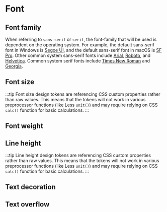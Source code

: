 <script setup>
import CdxDocsTokensTable from '../../src/components/tokens/TokensTable.vue';
import tokens from '@wikimedia/codex-design-tokens/theme-wikimedia-ui.json';
</script>

# Font

## Font family

When referring to `sans-serif` or `serif`, the font-family that will be used is dependent on the operating system. For example, the default sans-serif font in Windows is [Segoe UI](https://en.wikipedia.org/wiki/Segoe#Segoe_UI), and the default sans-serif font in macOS is [SF Pro](https://en.wikipedia.org/wiki/San_Francisco_(sans-serif_typeface)#SF_Pro/SF_UI). Other common system sans-serif fonts include [Arial](https://en.wikipedia.org/wiki/Arial), [Roboto](https://en.wikipedia.org/wiki/Roboto), and [Helvetica](https://en.wikipedia.org/wiki/Helvetica). Common system serif fonts include [Times New Roman](https://en.wikipedia.org/wiki/Times_New_Roman) and [Georgia](https://en.wikipedia.org/wiki/Georgia_(typeface)).

<cdx-docs-tokens-table
	:tokens="tokens['font-family']"
	token-demo="CdxDocsFontDemo"
	token-category="font"
	css-property="font-family"
/>

## Font size

:::tip
Font size design tokens are referencing CSS custom properties rather than raw values. This means
that the tokens will not work in various preprocessor functions (like Less `unit()`) and
may require relying on CSS `calc()` function for basic calculations.
:::

<cdx-docs-tokens-table
	:tokens="tokens['font-size']"
	token-demo="CdxDocsFontDemo"
	token-category="font"
	css-property="font-size"
/>

## Font weight

<cdx-docs-tokens-table
	:tokens="tokens['font-weight']"
	token-demo="CdxDocsFontDemo"
	token-category="font"
	css-property="font-weight"
/>

## Line height

:::tip
Line height design tokens are referencing CSS custom properties rather than raw values. This means
that the tokens will not work in various preprocessor functions (like Less `unit()`) and
may require relying on CSS `calc()` function for basic calculations.
:::

<cdx-docs-tokens-table
	:tokens="tokens['line-height']"
	token-demo="CdxDocsFontDemo"
	token-category="font"
	css-property="line-height"
/>

## Text decoration

<cdx-docs-tokens-table
	:tokens="tokens['text-decoration']"
	token-demo="CdxDocsFontDemo"
	token-category="font"
	css-property="text-decoration"
/>

## Text overflow

<cdx-docs-tokens-table
	:tokens="tokens['text-overflow']"
	token-demo="CdxDocsFontDemo"
	token-category="font"
	css-property="text-overflow"
/>
